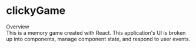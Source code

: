 # clickyGame

Overview
<br>
This is a memory game created with React. This application's UI is broken up into components, manage component state, and respond to user events.